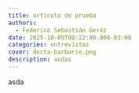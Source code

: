 ```yaml
---
title: artículo de prueba
authors:
  - Federico Sebastián Geréz
date: 2025-10-09T00:22:00.000-03:00
categories: entrevistas
cover: docta-barbarie.png
description: asdas
---
```

asda
